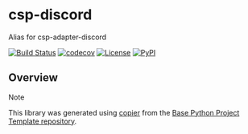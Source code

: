# csp-discord

Alias for csp-adapter-discord

[![Build Status](https://github.com/tkp-aliases/csp-discord/actions/workflows/build.yaml/badge.svg?branch=main&event=push)](https://github.com/tkp-aliases/csp-discord/actions/workflows/build.yaml)
[![codecov](https://codecov.io/gh/tkp-aliases/csp-discord/branch/main/graph/badge.svg)](https://codecov.io/gh/tkp-aliases/csp-discord)
[![License](https://img.shields.io/github/license/tkp-aliases/csp-discord)](https://github.com/tkp-aliases/csp-discord)
[![PyPI](https://img.shields.io/pypi/v/csp-discord.svg)](https://pypi.python.org/pypi/csp-discord)

## Overview

> [!NOTE]
> This library was generated using [copier](https://copier.readthedocs.io/en/stable/) from the [Base Python Project Template repository](https://github.com/python-project-templates/base).
